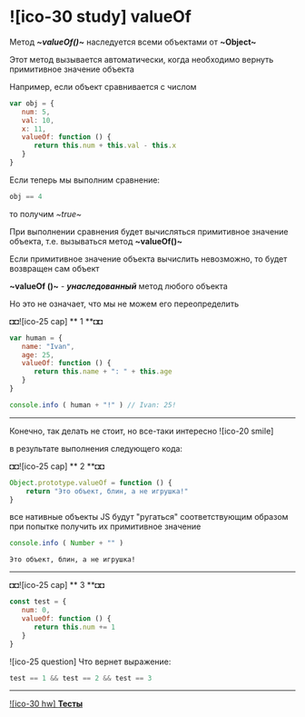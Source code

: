 # ![ico-30 study] valueOf

Метод  **_~valueOf()~_**  наследуется всеми объектами от **~Object~**

Этот метод вызывается автоматически, когда необходимо вернуть примитивное значение объекта

Например, если объект сравнивается с числом

~~~js
var obj = {
   num: 5,
   val: 10,
   x: 11,
   valueOf: function () {
      return this.num + this.val - this.x
   }
}
~~~

Если теперь мы выполним сравнение:

~~~js
obj == 4
~~~

то получим  _~true~_

При выполнении сравнения будет вычисляться примитивное значение объекта, т.е. вызываться метод **~valueOf()~**

Если примитивное значение объекта вычислить невозможно, то будет возвращен сам объект

**~valueOf ()~** - **_унаследованный_** метод любого объекта

Но это не означает, что мы не можем его переопределить

◘◘![ico-25 cap] ** 1 **◘◘

~~~js
var human = {
   name: "Ivan",
   age: 25,
   valueOf: function () {
      return this.name + ": " + this.age
   }
}

console.info ( human + "!" ) // Ivan: 25!
~~~

___________________

Конечно, так делать не стоит, но все-таки интересно ![ico-20 smile]

в результате выполнения следующего кода:


◘◘![ico-25 cap] ** 2 **◘◘


~~~js
Object.prototype.valueOf = function () {
    return "Это объект, блин, а не игрушка!"
}
~~~

все нативные объекты JS будут "ругаться" соответствующим образом при попытке получить их примитивное значение

~~~js
console.info ( Number + "" )
~~~

~~~console
Это объект, блин, а не игрушка!
~~~

__________

◘◘![ico-25 cap] ** 3 **◘◘

~~~js
const test = {
   num: 0,
   valueOf: function () {
      return this.num += 1
   }
}
~~~

![ico-25 question] Что вернет выражение:

~~~js
test == 1 && test == 2 && test == 3
~~~

____________________

[![ico-30 hw] **Тесты**](https://garevna.github.io/js-quiz/#valueOf)
